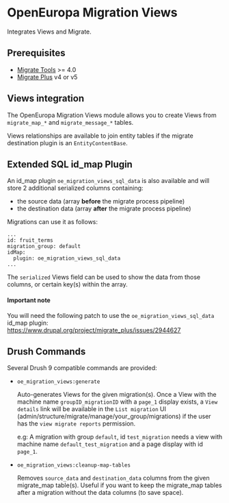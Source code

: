 # OpenEuropa Migration Views

Integrates Views and Migrate.

## Prerequisites

* [Migrate Tools](https://www.drupal.org/project/migrate_tools) >= 4.0
* [Migrate Plus](https://www.drupal.org/project/migrate_plus) v4 or v5

## Views integration

The OpenEuropa Migration Views module allows you to create Views from `migrate_map_*` and `migrate_message_*` tables.

Views relationships are available to join entity tables if the migrate destination plugin is an `EntityContentBase`.

## Extended SQL id_map Plugin

An id_map plugin `oe_migration_views_sql_data` is also available and will store 2 additional serialized columns containing:
- the source data (array **before** the migrate process pipeline)
- the destination data (array **after** the migrate process pipeline)

Migrations can use it as follows:
```
...
id: fruit_terms
migration_group: default
idMap:
  plugin: oe_migration_views_sql_data
...
```

The `serialized` Views field can be used to show the data from those columns, or certain key(s) within the array.

#### Important note

You will need the following patch to use the `oe_migration_views_sql_data` id_map plugin: https://www.drupal.org/project/migrate_plus/issues/2944627

## Drush Commands

Several Drush 9 compatible commands are provided:

- `oe_migration_views:generate`

    Auto-generates Views for the given migration(s).
    Once a View with the machine name `groupID_migrationID` with a `page_1` display exists, a `View details` link will
    be available in the `List migration` UI (admin/structure/migrate/manage/your_group/migrations) if the user has the
    `view migrate reports` permission.

    e.g: A migration with group `default`, id `test_migration` needs a view with machine name `default_test_migration`
    and a page display with id `page_1`.

- `oe_migration_views:cleanup-map-tables`

    Removes `source_data` and `destination_data` columns from the given migrate_map table(s).
    Useful if you want to keep the migrate_map tables after a migration without the data columns (to save space).
